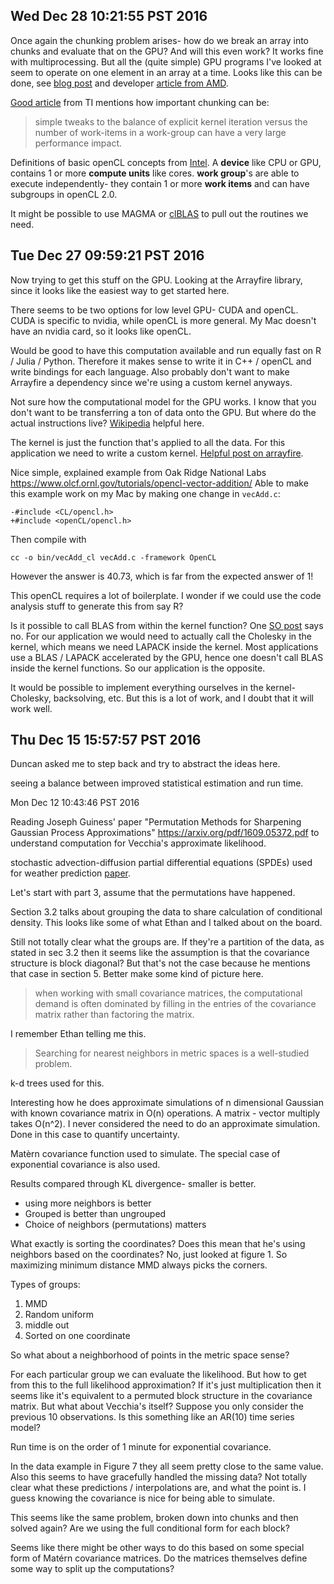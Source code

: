 ## Wed Dec 28 10:21:55 PST 2016

Once again the chunking problem arises- how do we break an array into
chunks and evaluate that on the GPU? And will this even work? It works fine
with multiprocessing. But all the (quite simple) GPU programs I've looked
at seem to operate on one element in an array at a time. Looks like this
can be done, see [blog
post](http://gpgpu-computing4.blogspot.com/2009/10/matrix-multiplication-3-opencl.html)
and developer [article from
AMD](http://developer.amd.com/resources/articles-whitepapers/opencl-optimization-case-study-simple-reductions/).

[Good
article](http://downloads.ti.com/mctools/esd/docs/opencl/execution/kernels-workgroups-workitems.html) from TI mentions how important chunking can be:

> simple tweaks to the balance of explicit kernel iteration versus the number
> of work-items in a work-group can have a very large performance impact.

Definitions of basic openCL concepts from
[Intel](https://software.intel.com/sites/landingpage/opencl/optimization-guide/Basic_Concepts.htm). 
A __device__ like CPU or GPU, contains 1 or more __compute units__ like
cores. __work group__'s are able to execute independently- they contain 1
or more __work items__ and can have subgroups in openCL 2.0.

It might be possible to use MAGMA or
[clBLAS](https://github.com/clMathLibraries/clBLAS) to pull out the
routines we need.

## Tue Dec 27 09:59:21 PST 2016

Now trying to get this stuff on the GPU. Looking at the Arrayfire library,
since it looks like the easiest way to get started here.

There seems to be two options for low level GPU- CUDA and openCL. CUDA is
specific to nvidia, while openCL is more general. My Mac doesn't have
an nvidia card, so it looks like openCL.

Would be good to have this computation available and run equally fast on R
/ Julia / Python. Therefore it makes sense to write it in C++ / openCL and
write bindings for each language. Also probably don't want to make
Arrayfire a dependency since we're using a custom kernel anyways.

Not sure how the computational model for the GPU works. I know that you
don't want to be transferring a ton of data onto the GPU. But where do the
actual instructions live?
[Wikipedia](https://en.wikipedia.org/wiki/General-purpose_computing_on_graphics_processing_units)
helpful here.

The kernel is just the function that's applied to all the data. For this
application we need to write a custom kernel. [Helpful
post on arrayfire](http://arrayfire.com/custom-kernels-with-arrayfire/).

Nice simple, explained example from Oak Ridge National Labs
https://www.olcf.ornl.gov/tutorials/opencl-vector-addition/ 
Able to make this example work on my Mac by making one change in
`vecAdd.c`:
```
-#include <CL/opencl.h>
+#include <openCL/opencl.h>
```
Then compile with
```
cc -o bin/vecAdd_cl vecAdd.c -framework OpenCL
```
However the answer is 40.73, which is far from the expected answer of 1!

This openCL requires a lot of boilerplate. I wonder if we could use the
code analysis stuff to generate this from say R?

Is it possible to call BLAS from within the kernel function?
One [SO
post](http://stackoverflow.com/questions/18709287/calling-blas-routines-inside-opencl-kernels) says no.
For our application we would need to actually call the Cholesky in the
kernel, which means we need LAPACK inside the kernel. 
Most applications use a BLAS / LAPACK accelerated by the GPU, hence one
doesn't call BLAS inside the kernel functions.
So our application is the opposite.

It would be possible to implement everything ourselves in the kernel-
Cholesky, backsolving, etc. But this is a lot of work, and I doubt that it
will work well.


## Thu Dec 15 15:57:57 PST 2016

Duncan asked me to step back and try to abstract the ideas here.

seeing a balance between improved statistical estimation and
run time.


Mon Dec 12 10:43:46 PST 2016

Reading Joseph Guiness' paper "Permutation Methods for Sharpening
Gaussian Process Approximations" https://arxiv.org/pdf/1609.05372.pdf
to understand computation for Vecchia's approximate likelihood.

stochastic advection-diffusion partial differential equations (SPDEs)
used for weather prediction
[paper](https://www.researchgate.net/profile/Hans_Kuensch/publication/224861441_SPDE_based_modeling_of_large_space-time_data_sets/links/53e87e9a0cf21cc29fdc63e3.pdf).

Let's start with part 3, assume that the permutations have happened.

Section 3.2 talks about grouping the data to share calculation of
conditional density. This looks like some of what Ethan and I talked about on the
board.

Still not totally clear what the groups are. If they're a partition of the
data, as stated in sec 3.2 then it seems like the assumption is that the
covariance structure is block diagonal? But that's not the case because
he mentions that case in section 5. Better make some kind of picture here.

> when working with small covariance matrices, the computational demand is
> often dominated by filling in the entries of the covariance matrix rather
> than factoring the matrix.

I remember Ethan telling me this.

> Searching for nearest neighbors in metric spaces is a well-studied
> problem.

k-d trees used for this.

Interesting how he does approximate simulations of n dimensional Gaussian
with known covariance matrix in O(n) operations. A matrix - vector multiply
takes O(n^2). I never considered the need to do an approximate simulation.
Done in this case to quantify uncertainty.

Matèrn covariance function used to simulate. The special case of
exponential covariance is also used.

Results compared through KL divergence- smaller is better.
- using more neighbors is better
- Grouped is better than ungrouped
- Choice of neighbors (permutations) matters

What exactly is sorting the coordinates? Does this mean that he's using
neighbors based on the coordinates? No, just looked at figure 1. So
maximizing minimum distance MMD always picks the corners.

Types of groups:
1. MMD
2. Random uniform
3. middle out
4. Sorted on one coordinate

So what about a neighborhood of points in the metric space sense?

For each particular group we can evaluate the likelihood. But how to get
from this to the full likelihood approximation? If it's just multiplication
then it seems like it's equivalent to a permuted block structure in the
covariance matrix. But what about Vecchia's itself? Suppose you only
consider the previous 10 observations. Is this something like an AR(10)
time series model?

Run time is on the order of 1 minute for exponential covariance.

In the data example in Figure 7 they all seem pretty close to the same
value. Also this seems to have gracefully handled the missing data? Not
totally clear what these predictions / interpolations are, and what the
point is. I guess knowing the covariance is nice for being able to
simulate.

This seems like the same problem, broken down into chunks and then solved
again? Are we using the full conditional form for each block?

Seems like there might be other ways to do this based on some special form
of Matérn covariance matrices. Do the matrices themselves define some way
to split up the computations?
